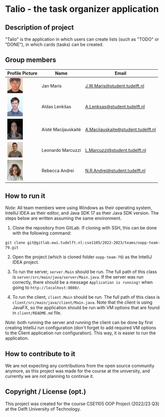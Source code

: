 # Talio - the task organizer application

## Description of project

"Talio" is the application in which users can create lists (such as "TODO" or "DONE"), in which cards (tasks) can be created.

## Group members

| Profile Picture                                                                                         | Name | Email |
|---------------------------------------------------------------------------------------------------------|---|---|
| <img src="docs/readme_profile_photos/Jan.jpg" width="50">                                                | Jan Maris | J.W.Maris@student.tudelft.nl |
| <img src="docs/readme_profile_photos/aldas.jpg" width="50">                                             | Aldas Lenkšas | A.Lenksas@student.tudelft.nl |
| <img src="docs/readme_profile_photos/aiste.jpg" width="50">                                                | Aistė Macijauskaitė | A.Macijauskaite@student.tudelft.nl |
| <img src="docs/readme_profile_photos/leonardo.jpg" width="50">                                          | Leonardo Marcuzzi | L.Marcuzzi@student.tudelft.nl |
| <img src="docs/readme_profile_photos/rebecca.jpg" width="50">                                           | Rebecca Andrei | N.R.Andrei@student.tudelft.nl |

## How to run it

*Note*: All team members were using Windows as their operating system, IntelliJ IDEA as their editor, and 
Java SDK 17 as their Java SDK version.
The steps below are written assuming the same environment.

1. Clone the repository from GitLab. If cloning with SSH, this can be done with the following command:
```
git clone git@gitlab.ewi.tudelft.nl:cse1105/2022-2023/teams/oopp-team-79.git
```

2. Open the project (which is cloned folder `oopp-team-79`) as 
the IntelliJ IDEA project.

3. To run the server, `server.Main` should be run. The full path of this class is `server/src/main/java/server/Main.java`.
If the server was run correctly, there should be a message `Application is running!` when going to `http://localhost:8080/`.

4. To run the client, `client.Main` should be run. The full path of this class is `client/src/main/java/client/Main.java`. Note that the client is using JavaFX, so the application should
be run with VM options that are found in `client/README.md` file.

*Note*: both running the server and running the client can be done by first
creating IntelliJ run configuration (don't forget to add required VM options
to the Client application run configuration). 
This way, it is easier to run the application.

## How to contribute to it

We are not expecting any contributions from the open source community anymore, as this 
project was made for the course at the university, and currently we are not planning
to continue it.

## Copyright / License (opt.)

This project was created for the course CSE1105 OOP Project
(2022/23 Q3) at the Delft University of Technology.
